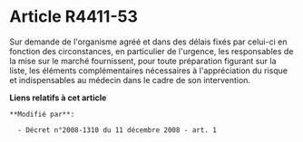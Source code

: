 # Article R4411-53

Sur demande de l'organisme agréé et dans des délais fixés par celui-ci en fonction des circonstances, en particulier de
l'urgence, les responsables de la mise sur le marché fournissent, pour toute préparation figurant sur la liste, les éléments
complémentaires nécessaires à l'appréciation du risque et indispensables au médecin dans le cadre de son intervention.

**Liens relatifs à cet article**

	**Modifié par**:

	  - Décret n°2008-1310 du 11 décembre 2008 - art. 1

